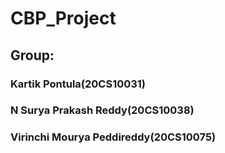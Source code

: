 # CBP_Project
## Group:
### Kartik Pontula(20CS10031)
### N Surya Prakash Reddy(20CS10038)
### Virinchi Mourya Peddireddy(20CS10075)
